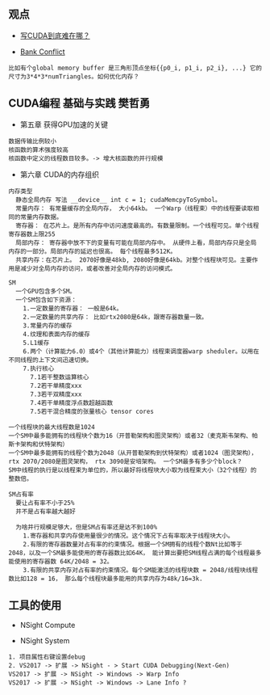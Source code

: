 ## 观点
- [写CUDA到底难在哪？](https://www.zhihu.com/question/437131193/answer/1800559419)

- [Bank Conflict](https://blog.csdn.net/wd1603926823/article/details/78326570)
```
比如有个global memory buffer 是三角形顶点坐标{{p0_i, p1_i, p2_i}, ...} 它的尺寸为3*4*3*numTriangles。如何优化内存？

```

## CUDA编程 基础与实践 樊哲勇 
- 第五章 获得GPU加速的关键
```
数据传输比例较小
核函数的算术强度较高
核函数中定义的线程数目较多。-> 增大核函数的并行规模
```

- 第六章 CUDA的内存组织
```
内存类型
  静态全局内存 写法 __device__ int c = 1; cudaMemcpyToSymbol。
  常量内存： 有常量缓存的全局内存， 大小64kb。 一个Warp（线程束）中的线程要读取相同的常量内存数据。
  寄存器： 在芯片上。是所有内存中访问速度最高的。有数量限制。一个线程可见。单个线程寄存器数上限255
  局部内存： 寄存器中放不下的变量有可能在局部内存中。 从硬件上看，局部内存只是全局内存的一部分。局部内存的延迟也很高。 每个线程最多512K。
  共享内存：在芯片上。 2070好像是48kb, 2080好像是64kb。对整个线程块可见。主要作用是减少对全局内存的访问，或者改善对全局内存的访问模式。
```
```
SM
  一个GPU包含多个SM。
  一个SM包含如下资源：
    1.一定数量的寄存器： 一般是64k。
    2.一定数量的共享内存： 比如rtx2080是64k，跟寄存器数量一致。
    3.常量内存的缓存
    4.纹理和表面内存的缓存
    5.L1缓存
    6.两个（计算能力6.0）或4个（其他计算能力）线程束调度器warp sheduler。以用在不同线程的上下文间迅速切换。
    7.执行核心
      7.1若干整数运算核心
      7.2若干单精度xxx
      7.3若干双精度xxx
      7.4若干单精度浮点数超越函数
      7.5若干混合精度的张量核心 tensor cores
```
```
一个线程块的最大线程数是1024
一个SM中最多能拥有的线程块个数为16（开普勒架构和图灵架构）或者32（麦克斯韦架构、帕斯卡架构和伏特架构）
一个SM中最多能拥有的线程个数为2048（从开普勒架构到伏特架构）或者1024（图灵架构）， rtx 2070/2080是图灵架构， rtx 3090是安培架构。 一个SM最多有多少个block？
SM中线程的执行是以线程束为单位的，所以最好将线程块大小取为线程束大小（32个线程）的整数倍。
```

```
SM占有率
  要让占有率不小于25%
  并不是占有率越大越好
  
  为啥并行规模足够大，但是SM占有率还是达不到100%
    1.寄存器和共享内存使用量很少的情况。这个情况下占有率取决于线程块大小。
    2.有限的寄存器数量对占有率的约束情况。根据一个SM拥有的线程个数Nt比如等于2048，以及一个SM最多能使用的寄存器数比如64K， 能计算出要把SM线程占满的每个线程最多能使用的寄存器数 64K/2048 = 32。
    3.有限的共享内存对占有率的约束情况。每个SM能激活的线程块数 = 2048/线程块线程数比如128 = 16， 那么每个线程块最多能用的共享内存为48k/16=3k.
```

## 工具的使用
- NSight Compute

- NSight System
```
1. 项目属性右键设置debug
2. VS2017 -> 扩展 -> NSight - > Start CUDA Debugging(Next-Gen)
VS2017 -> 扩展 -> NSight -> Windows -> Warp Info
VS2017 -> 扩展 -> NSight -> Windows -> Lane Info ? 

```
